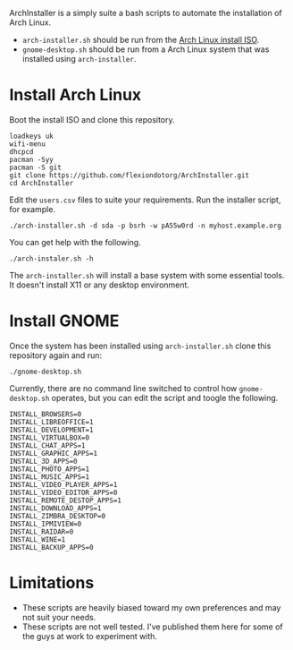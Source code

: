 ArchInstaller is a simply suite a bash scripts to automate the installation of
Arch Linux.

  * `arch-installer.sh` should be run from the [Arch Linux install ISO](https://www.archlinux.org/download/).
  * `gnome-desktop.sh` should be run from a Arch Linux system that was installed using `arch-installer`.

# Install Arch Linux

Boot the install ISO and clone this repository.

    loadkeys uk
    wifi-menu
    dhcpcd    
    pacman -Syy
    pacman -S git
    git clone https://github.com/flexiondotorg/ArchInstaller.git
    cd ArchInstaller
    
Edit the `users.csv` files to suite your requirements. Run the installer script,
for example.

    ./arch-installer.sh -d sda -p bsrh -w pA55w0rd -n myhost.example.org
    
You can get help with the following.

    ./arch-instaler.sh -h
    
The `arch-installer.sh` will install a base system with some essential tools. It
doesn't install X11 or any desktop environment.

# Install GNOME

Once the system has been installed using `arch-installer.sh` clone this repository
again and run:

    ./gnome-desktop.sh
    
Currently, there are no command line switched to control how `gnome-desktop.sh`
operates, but you can edit the script and toogle the following.

    INSTALL_BROWSERS=0
    INSTALL_LIBREOFFICE=1
    INSTALL_DEVELOPMENT=1
    INSTALL_VIRTUALBOX=0
    INSTALL_CHAT_APPS=1
    INSTALL_GRAPHIC_APPS=1
    INSTALL_3D_APPS=0
    INSTALL_PHOTO_APPS=1
    INSTALL_MUSIC_APPS=1
    INSTALL_VIDEO_PLAYER_APPS=1
    INSTALL_VIDEO_EDITOR_APPS=0
    INSTALL_REMOTE_DESTOP_APPS=1
    INSTALL_DOWNLOAD_APPS=1
    INSTALL_ZIMBRA_DESKTOP=0
    INSTALL_IPMIVIEW=0
    INSTALL_RAIDAR=0
    INSTALL_WINE=1
    INSTALL_BACKUP_APPS=0

# Limitations

  * These scripts are heavily biased toward my own preferences and may not suit your needs.
  * These scripts are not well tested. I've published them here for some of the guys at work to experiment with.
